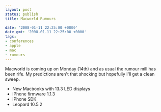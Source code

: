 ```yaml
---
layout: post
status: publish
title: Macworld Rumours

date: '2008-01-11 22:25:00 +0000'
date_gmt: '2008-01-11 22:25:00 +0000'
tags:
- conferences
- apple
- mac
- rumours
---
```

Macworld is coming up on Monday (14th) and as usual the rumour mill has been rife. My predictions aren't that shocking but hopefully I'll get a clean sweep.
<ul>
<li>New Macbooks with 13.3 LED displays
</li>
<li>iPhone firmware 1.1.3
</li>
<li>iPhone SDK
</li>
<li>Leopard 10.5.2
</li></ul>
